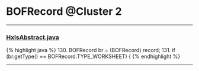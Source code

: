 # BOFRecord @Cluster 2

***

### [HxlsAbstract.java](https://searchcode.com/codesearch/view/68613461/)
{% highlight java %}
130. BOFRecord br = (BOFRecord) record;
131. if (br.getType() == BOFRecord.TYPE_WORKSHEET) {
{% endhighlight %}

***

